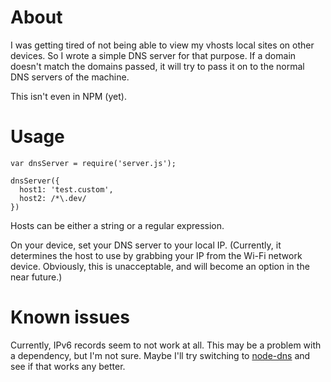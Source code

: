 # About
I was getting tired of not being able to view my vhosts local sites on other devices. So I wrote a simple DNS server for that purpose. If a domain doesn't match the domains passed, it will try to pass it on to the normal DNS servers of the machine.

This isn't even in NPM (yet).

# Usage
```
var dnsServer = require('server.js');

dnsServer({
  host1: 'test.custom',
  host2: /*\.dev/
})
```

Hosts can be either a string or a regular expression.

On your device, set your DNS server to your local IP. (Currently, it determines the host to use by grabbing your IP from the Wi-Fi network device. Obviously, this is unacceptable, and will become an option in the near future.)

# Known issues
Currently, IPv6 records seem to not work at all. This may be a problem with a dependency, but I'm not sure. Maybe I'll try switching to [node-dns](https://github.com/tjfontaine/node-dns) and see if that works any better.
